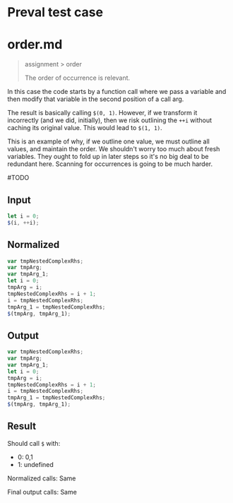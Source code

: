 # Preval test case

# order.md

> assignment > order
>
> The order of occurrence is relevant.

In this case the code starts by a function call where we pass a variable and then modify that variable in the second position of a call arg.

The result is basically calling `$(0, 1)`. However, if we transform it incorrectly (and we did, initially), then we risk outlining the `++i` without caching its original value. This would lead to `$(1, 1)`.

This is an example of why, if we outline one value, we must outline all values, and maintain the order. We shouldn't worry too much about fresh variables. They ought to fold up in later steps so it's no big deal to be redundant here. Scanning for occurrences is going to be much harder.

#TODO

## Input

`````js filename=intro
let i = 0;
$(i, ++i);
`````

## Normalized

`````js filename=intro
var tmpNestedComplexRhs;
var tmpArg;
var tmpArg_1;
let i = 0;
tmpArg = i;
tmpNestedComplexRhs = i + 1;
i = tmpNestedComplexRhs;
tmpArg_1 = tmpNestedComplexRhs;
$(tmpArg, tmpArg_1);
`````

## Output

`````js filename=intro
var tmpNestedComplexRhs;
var tmpArg;
var tmpArg_1;
let i = 0;
tmpArg = i;
tmpNestedComplexRhs = i + 1;
i = tmpNestedComplexRhs;
tmpArg_1 = tmpNestedComplexRhs;
$(tmpArg, tmpArg_1);
`````

## Result

Should call `$` with:
 - 0: 0,1
 - 1: undefined

Normalized calls: Same

Final output calls: Same
